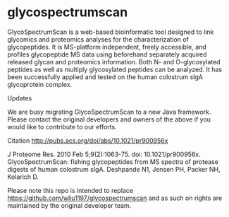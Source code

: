 glycospectrumscan
=================

GlycoSpectrumScan is a web-based bioinformatic tool designed to link glycomics and proteomics analyses for the characterization of glycopeptides. It is MS-platform independent, freely accessible, and profiles glycopeptide MS data using beforehand separately acquired released glycan and proteomics information. Both N- and O-glycosylated peptides as well as multiply glycosylated peptides can be analyzed. It has been successfully applied and tested on the human colostrum sIgA glycoprotein complex.

Updates

We are busy migrating GlycoSpectrumScan to a new Java framework. Please contact the original developers and owners of the above if you would like to contribute to our efforts.

Citation http://pubs.acs.org/doi/abs/10.1021/pr900956x

J Proteome Res. 2010 Feb 5;9(2):1063-75. doi: 10.1021/pr900956x.
GlycoSpectrumScan: fishing glycopeptides from MS spectra of protease digests of human colostrum sIgA.
Deshpande N1, Jensen PH, Packer NH, Kolarich D.

Please note this repo is intended to replace https://github.com/wliu1197/glycospectrumscan and as such on rights are maintained by the original developer team.
